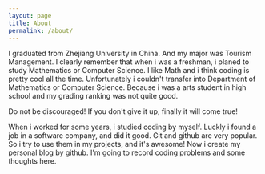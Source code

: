 ```yaml
---
layout: page
title: About
permalink: /about/
---
```


I graduated from Zhejiang University in China. And my major was Tourism Management. I clearly remember that when i was a freshman, i planed to study Mathematics or Computer Science. I like Math and i think coding is pretty cool all the time. Unfortunately i couldn't transfer into Department of Mathematics or Computer Science. Because i was a arts student in high school and my grading ranking was not quite good. 

Do not be discouraged! If you don't give it up, finally it will come true!

When i worked for some years, i studied coding by myself. Luckly i found a job in a software company, and did it good. Git and github are very popular. So i try to use them in my projects, and it's awesome! Now i create my personal blog by github. I'm going to record coding problems and some thoughts here.
